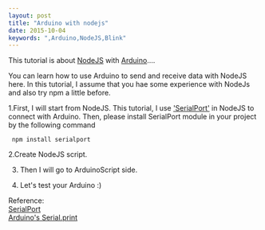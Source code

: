 ```yaml
---
layout: post
title: "Arduino with nodejs"
date: 2015-10-04
keywords: ",Arduino,NodeJS,Blink"
---
```


This tutorial is about [NodeJS](https://nodejs.org/en/) with [Arduino](https://www.arduino.cc/)....

You can learn how to use Arduino to send and receive data with NodeJS here.
In this tutorial, I assume that you hae some experience with NodeJs and also try npm a little before.

1.First, I will start from NodeJS. This tutorial, I use ['SerialPort'](https://www.npmjs.com/package/serialport) in NodeJS to connect with Arduino.
Then, please install SerialPort module in your project by the following command
```shell
 npm install serialport
```

2.Create NodeJS script.
<script src="https://gist.github.com/auycro/71210f1787be4c228e8e.js"></script>

3. Then I will go to ArduinoScript side.
<script src="https://gist.github.com/auycro/66ad03add77505ba442c.js"></script>

4. Let's test your Arduino :)

Reference: <br/>
[SerialPort](https://www.npmjs.com/package/serialport)  <br/>
[Arduino's Serial.print](https://www.arduino.cc/en/Serial/Print)
